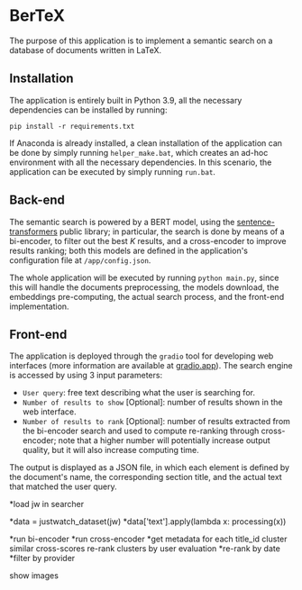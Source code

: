 # BerTeX

The purpose of this application is to implement a semantic search on a database of documents written in LaTeX.

## Installation

The application is entirely built in Python 3.9, all the necessary dependencies can be installed by running:
```
pip install -r requirements.txt
```
If Anaconda is already installed, a clean installation of the application can be done by simply running `helper_make.bat`, which creates an ad-hoc environment with all the necessary dependencies. In this scenario, the application can be executed by simply running `run.bat`.

## Back-end

The semantic search is powered by a BERT model, using the [sentence-transformers](https://sbert.net/) public library; in particular, the search is done by means of a bi-encoder, to filter out the best $K$ results, and a cross-encoder to improve results ranking; both this models are defined in the application's configuration file at `/app/config.json`.

The whole application will be executed by running `python main.py`, since this will handle the documents preprocessing, the models download, the embeddings pre-computing, the actual search process, and the front-end implementation.

## Front-end

The application is deployed through the `gradio` tool for developing web interfaces (more information are available at [gradio.app](https://gradio.app)). The search engine is accessed by using 3 input parameters:

- `User query`: free text describing what the user is searching for.
- `Number of results to show` [Optional]: number of results shown in the web interface.
- `Number of results to rank` [Optional]: number of results extracted from the bi-encoder search and used to compute re-ranking through cross-encoder; note that a higher number will potentially increase output quality, but it will also increase computing time.

The output is displayed as a JSON file, in which each element is defined by the document's name, the corresponding section title, and the actual text that matched the user query. 





*load jw in searcher

*data = justwatch_dataset(jw)
*data['text'].apply(lambda x: processing(x))

*run bi-encoder
*run cross-encoder
*get metadata for each title_id
cluster similar cross-scores
re-rank clusters by user evaluation
*re-rank by date
*filter by provider

show images
